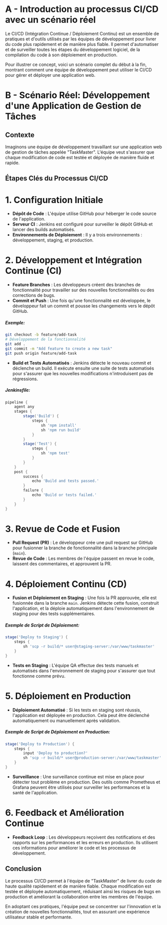 # A - Introduction au processus CI/CD avec un scénario réel

Le CI/CD (Intégration Continue / Déploiement Continu) est un ensemble de pratiques et d'outils utilisés par les équipes de développement pour livrer du code plus rapidement et de manière plus fiable. Il permet d'automatiser et de surveiller toutes les étapes du développement logiciel, de la compilation du code à son déploiement en production.

Pour illustrer ce concept, voici un scénario complet du début à la fin, montrant comment une équipe de développement peut utiliser le CI/CD pour gérer et déployer une application web.

# B - Scénario Réel: Développement d'une Application de Gestion de Tâches

## Contexte

Imaginons une équipe de développement travaillant sur une application web de gestion de tâches appelée "TaskMaster". L'équipe veut s'assurer que chaque modification de code est testée et déployée de manière fluide et rapide.

## Étapes Clés du Processus CI/CD

# 1. Configuration Initiale

- **Dépôt de Code** : L'équipe utilise GitHub pour héberger le code source de l'application.
- **Serveur CI** : Jenkins est configuré pour surveiller le dépôt GitHub et lancer des builds automatisés.
- **Environnements de Déploiement** : Il y a trois environnements : développement, staging, et production.

#  2. Développement et Intégration Continue (CI)

- **Feature Branches** : Les développeurs créent des branches de fonctionnalité pour travailler sur des nouvelles fonctionnalités ou des corrections de bugs.
- **Commit et Push** : Une fois qu'une fonctionnalité est développée, le développeur fait un commit et pousse les changements vers le dépôt GitHub.

##### Exemple:
```bash
git checkout -b feature/add-task
# Développement de la fonctionnalité
git add .
git commit -m "Add feature to create a new task"
git push origin feature/add-task
```

- **Build et Tests Automatisés** : Jenkins détecte le nouveau commit et déclenche un build. Il exécute ensuite une suite de tests automatisés pour s'assurer que les nouvelles modifications n'introduisent pas de régressions.

##### Jenkinsfile:
```groovy
pipeline {
    agent any
    stages {
        stage('Build') {
            steps {
                sh 'npm install'
                sh 'npm run build'
            }
        }
        stage('Test') {
            steps {
                sh 'npm test'
            }
        }
    }
    post {
        success {
            echo 'Build and tests passed.'
        }
        failure {
            echo 'Build or tests failed.'
        }
    }
}
```

# 3. Revue de Code et Fusion

- **Pull Request (PR)** : Le développeur crée une pull request sur GitHub pour fusionner la branche de fonctionnalité dans la branche principale (`main`).
- **Revue de Code** : Les membres de l'équipe passent en revue le code, laissent des commentaires, et approuvent la PR.

# 4. Déploiement Continu (CD)

- **Fusion et Déploiement en Staging** : Une fois la PR approuvée, elle est fusionnée dans la branche `main`. Jenkins détecte cette fusion, construit l'application, et la déploie automatiquement dans l'environnement de staging pour des tests supplémentaires.

##### Exemple de Script de Déploiement:
```groovy
stage('Deploy to Staging') {
    steps {
        sh 'scp -r build/* user@staging-server:/var/www/taskmaster'
    }
}
```

- **Tests en Staging** : L'équipe QA effectue des tests manuels et automatisés dans l'environnement de staging pour s'assurer que tout fonctionne comme prévu.

# 5. Déploiement en Production

- **Déploiement Automatisé** : Si les tests en staging sont réussis, l'application est déployée en production. Cela peut être déclenché automatiquement ou manuellement après validation.

##### Exemple de Script de Déploiement en Production:
```groovy
stage('Deploy to Production') {
    steps {
        input 'Deploy to production?'
        sh 'scp -r build/* user@production-server:/var/www/taskmaster'
    }
}
```

- **Surveillance** : Une surveillance continue est mise en place pour détecter tout problème en production. Des outils comme Prometheus et Grafana peuvent être utilisés pour surveiller les performances et la santé de l'application.

# 6. Feedback et Amélioration Continue

- **Feedback Loop** : Les développeurs reçoivent des notifications et des rapports sur les performances et les erreurs en production. Ils utilisent ces informations pour améliorer le code et les processus de développement.

## Conclusion

Le processus CI/CD permet à l'équipe de "TaskMaster" de livrer du code de haute qualité rapidement et de manière fiable. Chaque modification est testée et déployée automatiquement, réduisant ainsi les risques de bugs en production et améliorant la collaboration entre les membres de l'équipe.

En adoptant ces pratiques, l'équipe peut se concentrer sur l'innovation et la création de nouvelles fonctionnalités, tout en assurant une expérience utilisateur stable et performante.
